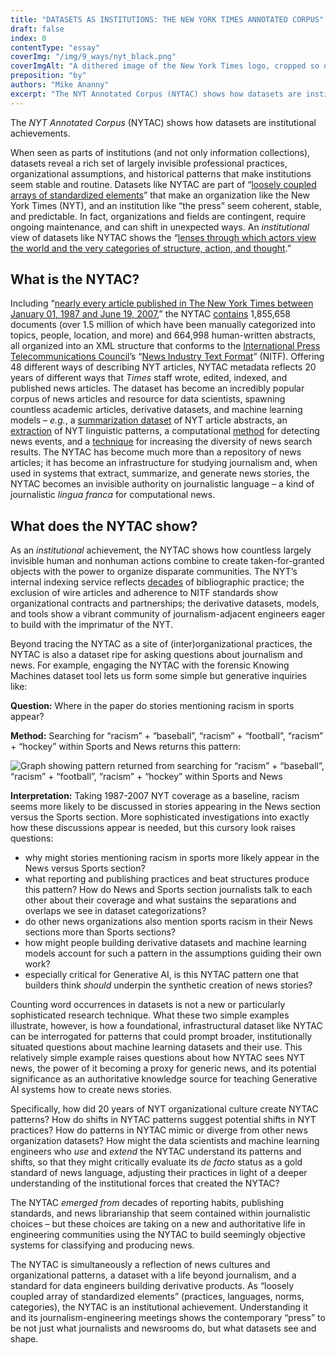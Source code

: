 ```yaml
---
title: "DATASETS AS INSTITUTIONS: THE NEW YORK TIMES ANNOTATED CORPUS"
draft: false
index: 0
contentType: "essay"
coverImg: "/img/9_ways/nyt_black.png"
coverImgAlt: "A dithered image of the New York Times logo, cropped so only the top part of the logo is visible"
preposition: "by"
authors: "Mike Ananny"
excerpt: "The NYT Annotated Corpus (NYTAC) shows how datasets are institutional achievements."
---
```


The _NYT Annotated Corpus_ (NYTAC) shows how datasets are institutional achievements.

When seen as parts of institutions (and not only information collections), datasets reveal a rich set of largely invisible professional practices, organizational assumptions, and historical patterns that make institutions seem stable and routine. Datasets like NYTAC are part of “[loosely coupled arrays of standardized elements](https://web.stanford.edu/~woodyp/papers/dimaggioandpowell_intro.pdf)” that make an organization like the New York Times (NYT), and an institution like “the press” seem coherent, stable, and predictable. In fact, organizations and fields are contingent, require ongoing maintenance, and can shift in unexpected ways. An _institutional_ view of datasets like NYTAC shows the “[lenses through which actors view the world and the very categories of structure, action, and thought](https://web.stanford.edu/~woodyp/papers/dimaggioandpowell_intro.pdf).”

## What is the NYTAC?

Including “[nearly every article published in The New York Times between January 01, 1987 and June 19, 2007](https://catalog.ldc.upenn.edu/docs/LDC2008T19/new_york_times_annotated_corpus.pdf),” the NYTAC [contains](https://graphics8.nytimes.com/packages/images/rd/final.pdf) 1,855,658 documents (over 1.5 million of which have been manually categorized into topics, people, location, and more) and 664,998 human-written abstracts, all organized into an XML structure that conforms to the [International Press Telecommunications Council](https://iptc.org)’s “[News Industry Text Format](https://iptc.org/standards/nitf/)” (NITF). Offering 48 different ways of describing NYT articles, NYTAC metadata reflects 20 years of different ways that _Times_ staff wrote, edited, indexed, and published news articles. The dataset has become an incredibly popular corpus of news articles and resource for data scientists, spawning countless academic articles, derivative datasets, and machine learning models – _e.g._, a [summarization dataset](https://aclanthology.org/N18-1065.pdf) of NYT article abstracts, an [extraction](<https://catalog.ldc.upenn.edu/LDC2018T12#:~:text=Concretely%20Annotated%20New%20York%20Times%20was%20developed%20by%20Johns%20Hopkins,Times%20Annotated%20Corpus%20(LDC2008T19).>) of NYT linguistic patterns, a computational [method](https://dl-acm-org.libproxy1.usc.edu/doi/10.5555/1888339.1888387) for detecting news events, and a [technique](https://rdcu.be/db6UR) for increasing the diversity of news search results. The NYTAC has become much more than a repository of news articles; it has become an infrastructure for studying journalism and, when used in systems that extract, summarize, and generate news stories, the NYTAC becomes an invisible authority on journalistic language – a kind of journalistic _lingua franca_ for computational news.

## What does the NYTAC show?

As an _institutional_ achievement, the NYTAC shows how countless largely invisible human and nonhuman actions combine to create taken-for-granted objects with the power to organize disparate communities. The NYT’s internal indexing service reflects [decades](http://www.jstor.org/stable/25541211) of bibliographic practice; the exclusion of wire articles and adherence to NITF standards show organizational contracts and partnerships; the derivative datasets, models, and tools show a vibrant community of journalism-adjacent engineers eager to build with the imprimatur of the NYT.

Beyond tracing the NYTAC as a site of (inter)organizational practices, the NYTAC is also a dataset ripe for asking questions about journalism and news. For example, engaging the NYTAC with the forensic Knowing Machines dataset tool lets us form some simple but generative inquiries like:

**Question:** Where in the paper do stories mentioning racism in sports appear?

**Method:** Searching for “racism” + “baseball”, “racism” + “football”, “racism” + “hockey” within Sports and News returns this pattern:

![Graph showing pattern returned from searching for “racism” + “baseball”, “racism” + “football”, “racism” + “hockey” within Sports and News](/img/9_ways/graph.png)

**Interpretation:** Taking 1987-2007 NYT coverage as a baseline, racism seems more likely to be discussed in stories appearing in the News section versus the Sports section. More sophisticated investigations into exactly how these discussions appear is needed, but this cursory look raises questions:

- why might stories mentioning racism in sports more likely appear in the News versus Sports section?
- what reporting and publishing practices and beat structures produce this pattern? How do News and Sports section journalists talk to each other about their coverage and what sustains the separations and overlaps we see in dataset categorizations?
- do other news organizations also mention sports racism in their News sections more than Sports sections?
- how might people building derivative datasets and machine learning models account for such a pattern in the assumptions guiding their own work?
- especially critical for Generative AI, is this NYTAC pattern one that builders think _should_ underpin the synthetic creation of news stories?

Counting word occurrences in datasets is not a new or particularly sophisticated research technique. What these two simple examples illustrate, however, is how a foundational, infrastructural dataset like NYTAC can be interrogated for patterns that could prompt broader, institutionally situated questions about machine learning datasets and their use. This relatively simple example raises questions about how NYTAC sees NYT news, the power of it becoming a proxy for generic news, and its potential significance as an authoritative knowledge source for teaching Generative AI systems how to create news stories.

Specifically, how did 20 years of NYT organizational culture create NYTAC patterns? How do shifts in NYTAC patterns suggest potential shifts in NYT practices? How do patterns in NYTAC mimic or diverge from other news organization datasets? How might the data scientists and machine learning engineers who _use_ and _extend_ the NYTAC understand its patterns and shifts, so that they might critically evaluate its _de facto_ status as a gold standard of news language, adjusting their practices in light of a deeper understanding of the institutional forces that created the NYTAC?

The NYTAC _emerged from_ decades of reporting habits, publishing standards, and news librarianship that seem contained within journalistic choices – but these choices are taking on a new and authoritative life in engineering communities using the NYTAC to build seemingly objective systems for classifying and producing news.

The NYTAC is simultaneously a reflection of news cultures and organizational patterns, a dataset with a life beyond journalism, and a standard for data engineers building derivative products. As “loosely coupled array of standardized elements” (practices, languages, norms, categories), the NYTAC is an institutional achievement. Understanding it and its journalism-engineering meetings shows the contemporary “press” to be not just what journalists and newsrooms do, but what datasets see and shape.
